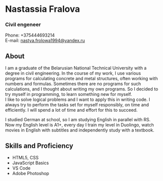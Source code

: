 # Nastassia Fralova
### Civil engeneer

Phone: +375444693214\
E-mail: nastya.frolowa1994@yandex.ru

## About
I am a graduate of the Belarusian National Technical University with a degree in civil engineering. In the course of my work, I use various programs for calculating concrete and metal structures, often working with numbers and formulas. Sometimes there are no programs for such calculations, and I thought about writing my own programs. So I decided to try myself in programming, to learn something new for myself.\
I like to solve logical problems and I want to apply this in writing code. I always try to perform the tasks set for myself responsibly, on time and efficiently. I will spend a lot of time and effort for this to succeed. 

I studied German at school, so I am studying English in parallel with RS. Now my English level is A1+, every day I train my level in Duolingo, watch movies in English with subtitles and independently study with a textbook.


## Skills and Proficiency
* HTML5, CSS
* JavaScript Basics
* VS Code
* Adobe Photoshop

